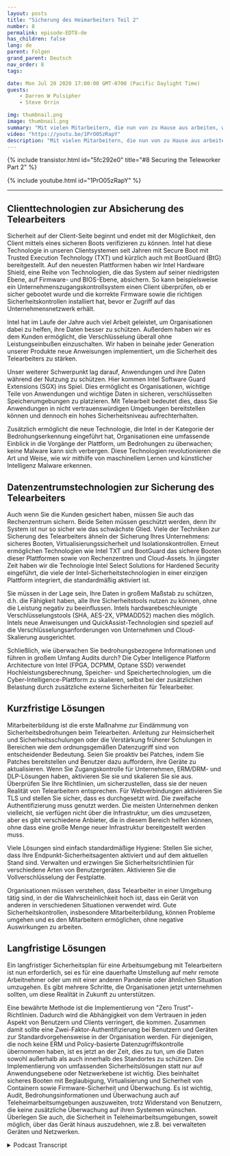 ```yaml
---
layout: posts
title: "Sicherung des Heimarbeiters Teil 2"
number: 8
permalink: episode-EDT8-de
has_children: false
lang: de
parent: Folgen
grand_parent: Deutsch
nav_order: 8
tags:

date: Mon Jul 20 2020 17:00:00 GMT-0700 (Pacific Daylight Time)
guests:
    - Darren W Pulsipher
    - Steve Orrin

img: thumbnail.png
image: thumbnail.png
summary: "Mit vielen Mitarbeitern, die nun von zu Hause aus arbeiten, wie stellen Sie sicher, dass sie sicher arbeiten, aber ihnen dennoch die Flexibilität geben, die sie brauchen, um ihre Arbeit zu erledigen? In dieser Episode diskutieren Darren und der spezielle Gast Steve Orrin, CTO von Intel Federal, wie man die Intel-Technologie nutzen kann, um den Telearbeiter effektiv abzusichern."
video: "https://youtu.be/1PrO05zRapY"
description: "Mit vielen Mitarbeitern, die nun von zu Hause aus arbeiten, wie stellen Sie sicher, dass sie sicher arbeiten, aber ihnen dennoch die Flexibilität geben, die sie brauchen, um ihre Arbeit zu erledigen? In dieser Episode diskutieren Darren und der spezielle Gast Steve Orrin, CTO von Intel Federal, wie man die Intel-Technologie nutzen kann, um den Telearbeiter effektiv abzusichern."
---
```


<div>
{% include transistor.html id="5fc292e0" title="#8 Securing the Teleworker Part 2" %}

{% include youtube.html id="1PrO05zRapY" %}
</div>

---

## Clienttechnologien zur Absicherung des Telearbeiters

Sicherheit auf der Client-Seite beginnt und endet mit der Möglichkeit, den Client mittels eines sicheren Boots verifizieren zu können. Intel hat diese Technologie in unseren Clientsystemen seit Jahren mit Secure Boot mit Trusted Execution Technology (TXT) und kürzlich auch mit BootGuard (BtG) bereitgestellt. Auf den neuesten Plattformen haben wir Intel Hardware Shield, eine Reihe von Technologien, die das System auf seiner niedrigsten Ebene, auf Firmware- und BIOS-Ebene, absichern. So kann beispielsweise ein Unternehmenszugangskontrollsystem einen Client überprüfen, ob er sicher gebootet wurde und die korrekte Firmware sowie die richtigen Sicherheitskontrollen installiert hat, bevor er Zugriff auf das Unternehmensnetzwerk erhält.

Intel hat im Laufe der Jahre auch viel Arbeit geleistet, um Organisationen dabei zu helfen, ihre Daten besser zu schützen. Außerdem haben wir es dem Kunden ermöglicht, die Verschlüsselung überall ohne Leistungseinbußen einzuschalten. Wir haben in beinahe jeder Generation unserer Produkte neue Anweisungen implementiert, um die Sicherheit des Telearbeiters zu stärken.

Unser weiterer Schwerpunkt lag darauf, Anwendungen und ihre Daten während der Nutzung zu schützen. Hier kommen Intel Software Guard Extensions (SGX) ins Spiel. Dies ermöglicht es Organisationen, wichtige Teile von Anwendungen und wichtige Daten in sicheren, verschlüsselten Speicherumgebungen zu platzieren. Mit Telearbeit bedeutet dies, dass Sie Anwendungen in nicht vertrauenswürdigen Umgebungen bereitstellen können und dennoch ein hohes Sicherheitsniveau aufrechterhalten.

Zusätzlich ermöglicht die neue Technologie, die Intel in der Kategorie der Bedrohungserkennung eingeführt hat, Organisationen eine umfassende Einblick in die Vorgänge der Plattform, um Bedrohungen zu überwachen; keine Malware kann sich verbergen. Diese Technologien revolutionieren die Art und Weise, wie wir mithilfe von maschinellem Lernen und künstlicher Intelligenz Malware erkennen.

## Datenzentrumstechnologien zur Sicherung des Telearbeiters

Auch wenn Sie die Kunden gesichert haben, müssen Sie auch das Rechenzentrum sichern. Beide Seiten müssen geschützt werden, denn Ihr System ist nur so sicher wie das schwächste Glied. Viele der Techniken zur Sicherung des Telearbeiters ähneln der Sicherung Ihres Unternehmens: sicheres Booten, Virtualisierungssicherheit und Isolationskontrollen. Erneut ermöglichen Technologien wie Intel TXT und BootGuard das sichere Booten dieser Plattformen sowie von Rechenzentren und Cloud-Assets. In jüngster Zeit haben wir die Technologie Intel Select Solutions for Hardened Security eingeführt, die viele der Intel-Sicherheitstechnologien in einer einzigen Plattform integriert, die standardmäßig aktiviert ist.

Sie müssen in der Lage sein, Ihre Daten in großem Maßstab zu schützen, d.h. die Fähigkeit haben, alle Ihre Sicherheitstools nutzen zu können, ohne die Leistung negativ zu beeinflussen. Intels hardwarebeschleunigte Verschlüsselungstools (SHA, AES-2X, VPMADD52) machen dies möglich. Intels neue Anweisungen und QuickAssist-Technologien sind speziell auf die Verschlüsselungsanforderungen von Unternehmen und Cloud-Skalierung ausgerichtet.

Schließlich, wie überwachen Sie bedrohungsbezogene Informationen und führen in großem Umfang Audits durch? Die Cyber Intelligence Platform Architecture von Intel (FPGA, DCPMM, Optane SSD) verwendet Hochleistungsberechnung, Speicher- und Speichertechnologien, um die Cyber-Intelligence-Plattform zu skalieren, selbst bei der zusätzlichen Belastung durch zusätzliche externe Sicherheiten für Telearbeiter.

## Kurzfristige Lösungen

Mitarbeiterbildung ist die erste Maßnahme zur Eindämmung von Sicherheitsbedrohungen beim Telearbeiten. Anleitung zur Heimsicherheit und Sicherheitsschulungen oder die Verstärkung früherer Schulungen in Bereichen wie dem ordnungsgemäßen Datenzugriff sind von entscheidender Bedeutung. Seien Sie proaktiv bei Patches, indem Sie Patches bereitstellen und Benutzer dazu auffordern, ihre Geräte zu aktualisieren. Wenn Sie Zugangskontrolle für Unternehmen, ERM/DRM- und DLP-Lösungen haben, aktivieren Sie sie und skalieren Sie sie aus. Überprüfen Sie Ihre Richtlinien, um sicherzustellen, dass sie der neuen Realität von Telearbeitern entsprechen. Für Webverbindungen aktivieren Sie TLS und stellen Sie sicher, dass es durchgesetzt wird. Die zweifache Authentifizierung muss genutzt werden. Die meisten Unternehmen denken vielleicht, sie verfügen nicht über die Infrastruktur, um dies umzusetzen, aber es gibt verschiedene Anbieter, die in diesem Bereich helfen können, ohne dass eine große Menge neuer Infrastruktur bereitgestellt werden muss.

Viele Lösungen sind einfach standardmäßige Hygiene: Stellen Sie sicher, dass Ihre Endpunkt-Sicherheitsagenten aktiviert und auf dem aktuellen Stand sind. Verwalten und erzwingen Sie Sicherheitsrichtlinien für verschiedene Arten von Benutzergeräten. Aktivieren Sie die Vollverschlüsselung der Festplatte.

Organisationen müssen verstehen, dass Telearbeiter in einer Umgebung tätig sind, in der die Wahrscheinlichkeit hoch ist, dass ein Gerät von anderen in verschiedenen Situationen verwendet wird. Gute Sicherheitskontrollen, insbesondere Mitarbeiterbildung, können Probleme umgehen und es den Mitarbeitern ermöglichen, ohne negative Auswirkungen zu arbeiten.

## Langfristige Lösungen

Ein langfristiger Sicherheitsplan für eine Arbeitsumgebung mit Telearbeitern ist nun erforderlich, sei es für eine dauerhafte Umstellung auf mehr remote Arbeitnehmer oder um mit einer anderen Pandemie oder ähnlichen Situation umzugehen. Es gibt mehrere Schritte, die Organisationen jetzt unternehmen sollten, um diese Realität in Zukunft zu unterstützen.

Eine bewährte Methode ist die Implementierung von "Zero Trust"-Richtlinien. Dadurch wird die Abhängigkeit von dem Vertrauen in jeden Aspekt von Benutzern und Clients verringert, die kommen. Zusammen damit sollte eine Zwei-Faktor-Authentifizierung bei Benutzern und Geräten zur Standardvorgehensweise in der Organisation werden. Für diejenigen, die noch keine ERM und Policy-basierte Datenzugriffskontrolle übernommen haben, ist es jetzt an der Zeit, dies zu tun, um die Daten sowohl außerhalb als auch innerhalb des Standortes zu schützen. Die Implementierung von umfassenden Sicherheitslösungen statt nur auf Anwendungsebene oder Netzwerkebene ist wichtig. Dies beinhaltet sicheres Booten mit Beglaubigung, Virtualisierung und Sicherheit von Containern sowie Firmware-Sicherheit und Überwachung. Es ist wichtig, Audit, Bedrohungsinformationen und Überwachung auch auf Teleheimarbeitsumgebungen auszuweiten, trotz Widerstand von Benutzern, die keine zusätzliche Überwachung auf ihren Systemen wünschen. Überlegen Sie auch, die Sicherheit in Teleheimarbeitsumgebungen, soweit möglich, über das Gerät hinaus auszudehnen, wie z.B. bei verwalteten Geräten und Netzwerken.



<details>
<summary> Podcast Transcript </summary>

<p></p>

</details>
